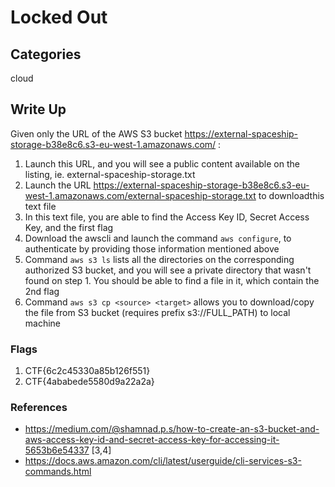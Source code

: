 # Locked Out

## Categories

cloud

## Write Up

Given only the URL of the AWS S3 bucket <https://external-spaceship-storage-b38e8c6.s3-eu-west-1.amazonaws.com/> :

1. Launch this URL, and you will see a public content available on the listing, ie. external-spaceship-storage.txt
2. Launch the URL <https://external-spaceship-storage-b38e8c6.s3-eu-west-1.amazonaws.com/external-spaceship-storage.txt> to downloadthis text file
3. In this text file, you are able to find the Access Key ID, Secret Access Key, and the first flag
4. Download the awscli and launch the command `aws configure`, to authenticate by providing those information mentioned above
5. Command `aws s3 ls` lists all the directories on the corresponding authorized S3 bucket, and you will see a private directory that wasn't found on step 1. You should be able to find a file in it, which contain the 2nd flag
6. Command `aws s3 cp <source> <target>` allows you to download/copy the file from S3 bucket (requires prefix s3://FULL_PATH) to local machine

### Flags

1. CTF{6c2c45330a85b126f551}
2. CTF{4ababede5580d9a22a2a}

### References

- <https://medium.com/@shamnad.p.s/how-to-create-an-s3-bucket-and-aws-access-key-id-and-secret-access-key-for-accessing-it-5653b6e54337> [3,4]
- <https://docs.aws.amazon.com/cli/latest/userguide/cli-services-s3-commands.html>